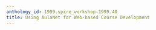 ```yaml
---
anthology_id: 1999.spire_workshop-1999.40
title: Using AulaNet for Web-based Course Development
---
```

